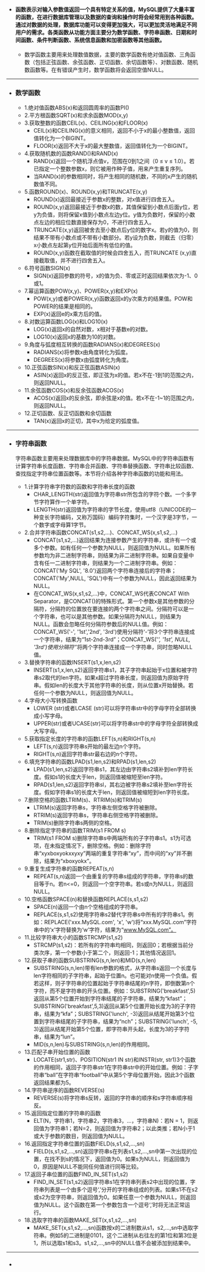 - #### 函数表示对输入参数值返回一个具有特定关系的值，MySQL提供了大量丰富的函数，在进行数据库管理以及数据的查询和操作时将会经常用到各种函数。通过对数据的处理，数据库功能可以变得更加强大，可以更加灵活地满足不同用户的需求。各类函数从功能方面主要分为数学函数、字符串函数、日期和时间函数、条件判断函数、系统信息函数和加密函数等其他函数。
    - 数学函数主要用来处理数值数据，主要的数学函数有绝对值函数、三角函数（包括正弦函数、余弦函数、正切函数、余切函数等）、对数函数、随机数函数等。在有错误产生时，数学函数将会返回空值NULL。
    
---
- ### 数学函数
  - 1.绝对值函数ABS(x)和返回圆周率的函数PI()
  - 2.平方根函数SQRT(x)和求余函数MOD(x,y)
  - 3.获取整数的函数CEIL(x)、CEILING(x)和FLOOR(x)
    - CEIL(x)和CEILING(x)的意义相同，返回不小于x的最小整数值，返回值转化为一个BIGINT。
    - FLOOR(x)返回不大于x的最大整数值，返回值转化为一个BIGINT。
  - 4.获取随机数的函数RAND()和RAND(x)
    - RAND(x)返回一个随机浮点值v，范围在0到1之间（0 ≤ v ≤ 1.0）。若已指定一个整数参数x，则它被用作种子值，用来产生重复序列。
    - 当RAND(x)的参数相同时，将产生相同的随机数，不同的x产生的随机数值不同。
  - 5.函数ROUND(x)、ROUND(x,y)和TRUNCATE(x,y)
    - ROUND(x)返回最接近于参数x的整数，对x值进行四舍五入。
    - ROUND(x,y)返回最接近于参数x的数，其值保留到小数点后面y位，若y为负值，则将保留x值到小数点左边y位。y值为负数时，保留的小数点左边的相应位数直接保存为0，不进行四舍五入。
    - TRUNCATE(x,y)返回被舍去至小数点后y位的数字x。若y的值为0，则结果不带有小数点或不带有小数部分。若y设为负数，则截去（归零）x小数点左起第y位开始后面所有低位的值。
    - ROUND(x,y)函数在截取值的时候会四舍五入，而TRUNCATE (x,y)直接截取值，并不进行四舍五入。
  - 6.符号函数SIGN(x)
    - SIGN(x)返回参数的符号，x的值为负、零或正时返回结果依次为-1、0或1。
  - 7.幂运算函数POW(x,y)、POWER(x,y)和EXP(x)
    - POW(x,y)或者POWER(x,y)函数返回x的y次乘方的结果值。POW和POWER的结果是相同的。
    - EXP(x)返回e的x乘方后的值。
  - 8.对数运算函数LOG(x)和LOG10(x)
    - LOG(x)返回x的自然对数，x相对于基数e的对数。
    - LOG10(x)返回x的基数为10的对数。
  - 9.角度与弧度相互转换的函数RADIANS(x)和DEGREES(x)
    - RADIANS(x)将参数x由角度转化为弧度。
    - DEGREES(x)将参数x由弧度转化为角度。
  - 10.正弦函数SIN(x)和反正弦函数ASIN(x)
    - ASIN(x)返回x的反正弦，即正弦为x的值。若x不在-1到1的范围之内，则返回NULL。
  - 11.余弦函数COS(x)和反余弦函数ACOS(x)
    - ACOS(x)返回x的反余弦，即余弦是x的值。若x不在-1~1的范围之内，则返回NULL。
  - 12.正切函数、反正切函数和余切函数
    - TAN(x)返回x的正切，其中x为给定的弧度值。
---
- ### 字符串函数
    字符串函数主要用来处理数据库中的字符串数据。MySQL中的字符串函数有计算字符串长度函数、字符串合并函数、字符串替换函数、字符串比较函数、查找指定字符串位置函数等。本节将介绍各种字符串函数的功能和用法。

  - 1.计算字符串字符数的函数和字符串长度的函数
    - CHAR_LENGTH(str)返回值为字符串str所包含的字符个数。一个多字节字符算作一个单字符。
    - LENGTH(str)返回值为字符串的字节长度，使用utf8（UNICODE的一种变长字符编码，又称万国码）编码字符集时，一个汉字是3字节，一个数字或字母算1字节。
  - 2.合并字符串函数CONCAT(s1,s2,…)、CONCAT_WS(x,s1,s2,…)
    - CONCAT(s1,s2,…)返回结果为连接参数产生的字符串，或许有一个或多个参数。如有任何一个参数为NULL，则返回值为NULL。如果所有参数均为非二进制字符串，则结果为非二进制字符串。如果自变量中含有任一二进制字符串，则结果为一个二进制字符串。例如：CONCAT('My SQL', '8.0')返回两个字符串连接后的字符串；CONCAT('My',NULL, 'SQL')中有一个参数为NULL，因此返回结果为NULL。
    - 在CONCAT_WS(x,s1,s2,…)中，CONCAT_WS代表CONCAT With Separator，是CONCAT()的特殊形式。第一个参数x是其他参数的分隔符，分隔符的位置放在要连接的两个字符串之间。分隔符可以是一个字符串，也可以是其他参数。如果分隔符为NULL，则结果为NULL。函数会忽略任何分隔符参数后的NULL值。例如：CONCAT_WS('-', '1st','2nd', '3rd')使用分隔符‘-’将3个字符串连接成一个字符串，结果为“1st-2nd-3rd”；CONCAT_WS('*', '1st', NULL, '3rd')使用分隔符‘*’将两个字符串连接成一个字符串，同时忽略NULL值。
  - 3.替换字符串的函数INSERT(s1,x,len,s2)
    - INSERT(s1,x,len,s2)返回字符串s1，其子字符串起始于x位置和被字符串s2取代的len字符。如果x超过字符串长度，则返回值为原始字符串。假如len的长度大于其他字符串的长度，则从位置x开始替换。若任何一个参数为NULL，则返回值为NULL。
  - 4.字母大小写转换函数
    - LOWER (str)或者LCASE (str)可以将字符串str中的字母字符全部转换成小写字母。
    - UPPER(str)或者UCASE(str)可以将字符串str中的字母字符全部转换成大写字母。
  - 5.获取指定长度的字符串的函数LEFT(s,n)和RIGHT(s,n)
    - LEFT(s,n)返回字符串s开始的最左边n个字符。
    - RIGHT(s,n)返回字符串str最右边的n个字符。
  - 6.填充字符串的函数LPAD(s1,len,s2)和RPAD(s1,len,s2)
    - LPAD(s1,len,s2)返回字符串s1，其左边由字符串s2填补到len字符长度。假如s1的长度大于len，则返回值被缩短至len字符。
    - RPAD(s1,len,s2)返回字符串sl，其右边被字符串s2填补至len字符长度。假如字符串s1的长度大于len，则返回值被缩短到len字符长度。
  - 7.删除空格的函数LTRIM(s)、RTRIM(s)和TRIM(s)
    - LTRIM(s)返回字符串s，字符串左侧空格字符被删除。
    - RTRIM(s)返回字符串s，字符串右侧空格字符被删除。
    - TRIM(s)删除字符串s两侧的空格。
  - 8.删除指定字符串的函数TRIM(s1 FROM s)
    - TRIM(s1 FROM s)删除字符串s中两端所有的子字符串s1。s1为可选项，在未指定情况下，删除空格。例如：删除字符串“xyxboxyokxxyxy”两端的重复字符串“xy”，而中间的“xy”并不删除，结果为“xboxyokx”。
  - 9.重复生成字符串的函数REPEAT(s,n)
    - REPEAT(s,n)返回一个由重复的字符串s组成的字符串，字符串s的数目等于n。若n<=0，则返回一个空字符串。若s或n为NULL，则返回NULL。
  - 10.空格函数SPACE(n)和替换函数REPLACE(s,s1,s2)
    - SPACE(n)返回一个由n个空格组成的字符串。
    - REPLACE(s,s1,s2)使用字符串s2替代字符串s中所有的字符串s1。例如：REPLACE('xxx.MySQL.com', 'x', 'w')将“xxx.MySQL.com”字符串中的‘x’字符替换为‘w’字符，结果为“www.MySQL.com”。
  - 11.比较字符串大小的函数STRCMP(s1,s2)
    - STRCMP(s1,s2)：若所有的字符串均相同，则返回0；若根据当前分类次序，第一个参数小于第二个，则返回-1；其他情况返回1。
  - 12.获取子串的函数SUBSTRING(s,n,len)和MID(s,n,len)
    - SUBSTRING(s,n,len)带有len参数的格式，从字符串s返回一个长度与len字符相同的子字符串，起始于位置n。也可能对n使用一个负值。假若这样，则子字符串的位置起始于字符串结尾的n字符，即倒数第n个字符，而不是字符串的开头位置。例如：SUBSTRING('breakfast',5)返回从第5个位置开始到字符串结尾的子字符串，结果为“kfast”；SUBSTRING('breakfast',5,3)返回从第5个位置开始长度为3的子字符串，结果为“kfa”；SUBSTRING('lunch', -3)返回从结尾开始第3个位置到字符串结尾的子字符串，结果为“nch”；SUBSTRING('lunch', -5, 3)返回从结尾开始第5个位置，即字符串开头起，长度为3的子字符串，结果为“lun”。
    - MID(s,n,len)与SUBSTRING(s,n,len)的作用相同。
  - 13.匹配子串开始位置的函数
    - LOCATE(str1,str)、POSITION(str1 IN str)和INSTR(str, str1)3个函数的作用相同，返回子字符串str1在字符串str中的开始位置。例如：子字符串“ball”在字符串“football”中从第5个字母位置开始，因此3个函数返回结果都为5。
  - 14.字符串逆序的函数REVERSE(s)
    - REVERSE(s)将字符串s反转，返回的字符串的顺序和s字符串顺序相反。
  - 15.返回指定位置的字符串的函数
    - ELT(N，字符串1，字符串2，字符串3，...，字符串N)：若N = 1，则返回值为字符串1；若N=2，则返回值为字符串2；以此类推；若N小于1或大于参数的数目，则返回值为NULL。
  - 16.返回指定字符串位置的函数FIELD(s,s1,s2,…,sn)
    - FIELD(s,s1,s2,…,sn)返回字符串s在列表s1,s2,…,sn中第一次出现的位置，在找不到s的情况下，返回值为0。如果s为NULL，则返回值为0，原因是NULL不能同任何值进行同等比较。
  - 17.返回子串位置的函数FIND_IN_SET(s1,s2)
    - FIND_IN_SET(s1,s2)返回字符串s1在字符串列表s2中出现的位置，字符串列表是一个由多个逗号‘,’分开的字符串组成的列表。如果s1不在s2或s2为空字符串，则返回值为0。如果任意一个参数为NULL，则返回值为NULL。这个函数在第一个参数包含一个逗号‘,’时将无法正常运行。
  - 18.选取字符串的函数MAKE_SET(x,s1,s2,…,sn)
    - MAKE_SET(x,s1,s2,…,sn)函数按x的二进制数从s1，s2,…,sn中选取字符串。例如5的二进制是0101，这个二进制从右往左的第1位和第3位是1，所以选取s1和s3。s1,s2,...,sn中的NULL值不会被添加到结果中。

---
- ### 